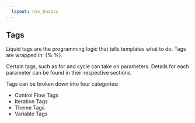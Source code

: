 ```yaml
---
  layout: nav_basics
---
```


## Tags

Liquid tags are the programming logic that tells templates what to do. Tags are wrapped in: \{\% \%\}.<br>

Certain tags, such as for and cycle can take on parameters. Details for each parameter can be found in their respective sections. <br>

Tags can be broken down into four categories:

- Control Flow Tags
- Iteration Tags
- Theme Tags
- Variable Tags